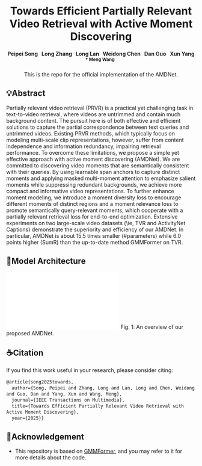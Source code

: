<div align="center">

# Towards Efficient Partially Relevant Video Retrieval with Active Moment Discovering

<h4 align="center">
  Peipei Song  &nbsp; 
  Long Zhang  &nbsp; 
  Long Lan  &nbsp; 
  Weidong Chen  &nbsp; 
  Dan Guo  &nbsp; 
  Xun Yang <sup>&dagger;
  Meng Wang  &nbsp;
</h4>

This is the repo for the official implementation of the AMDNet.
<br> 


</div>

## 💡Abstract
Partially relevant video retrieval (PRVR) is a practical yet challenging task in text-to-video retrieval, where videos are untrimmed and contain much background content. The pursuit here is of both effective and efficient solutions to capture the partial correspondence between text queries and untrimmed videos. Existing PRVR methods, which typically focus on modeling multi-scale clip representations, however, suffer from content independence and information redundancy, impairing retrieval performance. To overcome these limitations, we propose a simple yet effective approach with active moment discovering (AMDNet). We are committed to discovering video moments that are semantically consistent with their queries. By using learnable span anchors to capture distinct moments and applying masked multi-moment attention to emphasize salient moments while suppressing redundant backgrounds, we achieve more compact and informative video representations. To further enhance moment modeling, we introduce a moment diversity loss to encourage different moments of distinct regions and a moment relevance loss to promote semantically query-relevant moments, which cooperate with a partially relevant retrieval loss for end-to-end optimization. Extensive experiments on two large-scale video datasets (\ie, TVR and ActivityNet Captions) demonstrate the superiority and efficiency of our AMDNet. In particular, AMDNet is about 15.5 times smaller (\#parameters) while 6.0 points higher (SumR) than the up-to-date method GMMFormer on TVR. 

## 🚀Model Architecture
![Teaser figure](figs/main.pdf)
Fig. 1: An overview of our proposed AMDNet.

## ☕Citation
If you find this work useful in your research, please consider citing:
```
@article{song2025towards,
  author={Song, Peipei and Zhang, Long and Lan, Long and Chen, Weidong and Guo, Dan and Yang, Xun and Wang, Meng},
  journal={IEEE Transactions on Multimedia}, 
  title={Towards Efficient Partially Relevant Video Retrieval with Active Moment Discovering}, 
  year={2025}}
```

## 🍃Acknowledgement
- This repository is based on [GMMFormer](https://github.com/gimpong/AAAI24-GMMFormer), and you may refer to it for more details about the code. 
